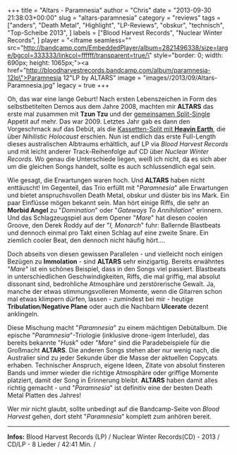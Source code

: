 +++
title = "Altars - Paramnesia"
author = "Chris"
date = "2013-09-30 21:38:03+00:00"
slug = "altars-paramnesia"
category = "reviews"
tags = ["anders", "Death Metal", "Highlight", "LP-Reviews", "obskur", "technisch", "Top-Scheibe 2013", ]
labels = ["Blood Harvest Records", "Nuclear Winter Records", ]
player = "<iframe seamless=\"\" src=\"http://bandcamp.com/EmbeddedPlayer/album=2821496338/size=large/bgcol=333333/linkcol=ffffff/transparent=true/\" style=\"border: 0; width: 690px; height: 1065px;\"><a href=\"http://bloodharvestrecords.bandcamp.com/album/paramnesia-12lp\">Paramnesia 12\"LP by ALTARS</a></iframe>"
image = "images//2013/09/Altars-Paramnesia.jpg"
legacy = true
+++


Oh, das war eine lange Geburt! Nach  ersten Lebenszeichen in Form des selbstbetitelten Demos aus dem Jahre 2008, machten mir **ALTARS** das erste mal zusammen mit **Tzun Tzu** und der <a href="http://necroslaughter.de/2010/06/tzun-tzu-altars-nephenthe-sepulcher-ko-muso/" title="Tzun Tzu / Altars – Nephenthe… Sepulcher / Ko’ muso">gemeinsamen Split-Single</a> Appetit auf mehr. Das war 2009. Letztes Jahr gab es dann den Vorgeschmack auf das Debüt, als die <a href="http://necroslaughter.de/2012/12/altars-heaving-earth-engulfed-split-tape/" title="Altars / Heaving Earth – Engulfed (Split-Tape)">Kassetten-Split mit **Heavin Earth**</a>, die über _Nihilistic Holocaust_ erschien. Nun ist endlich das erste Full-Length dieses australischen Albtraums erhältlich, auf LP via _Blood Harvest Records_ und mit leicht anderer Track-Reihenfolge auf CD über _Nuclear Winter Records_. Wo genau die Unterschiede liegen, weiß ich nicht, da es sich aber um die gleichen Songs handelt, sollte es auch schlussendlich egal sein.

Wie gesagt, die Erwartungen waren hoch. Und **ALTARS** haben nicht enttäuscht! Im Gegenteil, das Trio erfüllt mit "_Paramnesia_" alle Erwartungen und bietet anspruchsvollen Death Metal, obskur und düster bis ins Mark. Ein paar Einflüsse mögen bekannt sein. Man hört einige Riffs, die sehr an **Morbid Angel** zu "_Domination_" oder "_Gateways To Annihilation_" erinnern. Und das Schlagzeugspiel aus dem Opener "_Mare_" hat diesen coolen Groove, den Derek Roddy auf der "_I, Monarch_" fuhr: Ballernde Blastbeats und dennoch einmal pro Takt einen Schlag auf eine zweite Snare. Ein ziemlich cooler Beat, den dennoch nicht häufig hört....

Doch abseits von diesen gewissen Parallelen - und vielleicht noch einigen Bezügen zu **Immolation** - sind **ALTARS** sehr einzigartig. Bereits erwähntes "_Mare_" ist ein schönes Beispiel, dass in den Songs viel passiert. Blastbeats in unterschiedlichen Geschwindigkeiten, Riffs, die mal griffig, mal absolut dissonant sind, bedrohliche Atmosphäre und zerstörerische Gewalt. Ja, manche der etwas stimmungsvolleren Momente, wenn die Gitarren schon mal etwas klimpern dürfen, lassen - zumindest bei mir - heutige **Tribulation**/**Negative Plane** oder auch die Nachbarn **Ulcerate** dezent anklingeln.

Diese Mischung macht "_Paramnesia_" zu einem mächtigen Debütalbum. Die epische "_Paramnesia_"-Triologie (inklusive drone-igem Interlude), das bereits bekannte "_Husk_" oder "_Mare_" sind die Paradebeispiele für die Großmacht **ALTARS**. Die anderen Songs stehen aber nur wenig nach, die Australier sind zu jeder Sekunde über die Masse der aktuellen Copycats erhaben. Technischer Anspruch, eigene Ideen, Zitate von absolut finsteren Bands und immer wieder die richtige Atmosphäre oder griffige Momente platziert, damit der Song in Erinnerung bleibt. **ALTARS** haben damit alles richtig gemacht - und "_Paramnesia_" ist definitiv eine der besten Death Metal Platten des Jahres!

Wer mir nicht glaubt, sollte unbedingt auf die Bandcamp-Seite von _Blood Harvest_ gehen, dort steht "_Paramnesia_" komplett zum anhören bereit.





---
**Infos:**
Blood Harvest Records (LP) / Nuclear Winter Records(CD) - 2013 / 
CD/LP - 8 Lieder / 42:41 Min. / 
